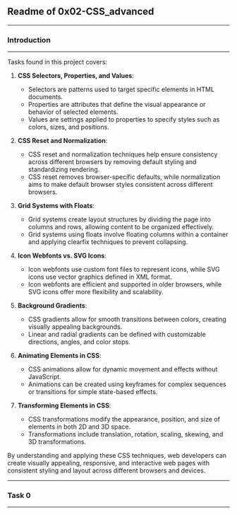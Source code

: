 ## Readme of 0x02-CSS_advanced
---

### Introduction
---

Tasks found in this project covers:

1. **CSS Selectors, Properties, and Values**:
   - Selectors are patterns used to target specific elements in HTML documents.
   - Properties are attributes that define the visual appearance or behavior of selected elements.
   - Values are settings applied to properties to specify styles such as colors, sizes, and positions.

2. **CSS Reset and Normalization**:
   - CSS reset and normalization techniques help ensure consistency across different browsers by removing default styling and standardizing rendering.
   - CSS reset removes browser-specific defaults, while normalization aims to make default browser styles consistent across different browsers.

3. **Grid Systems with Floats**:
   - Grid systems create layout structures by dividing the page into columns and rows, allowing content to be organized effectively.
   - Grid systems using floats involve floating columns within a container and applying clearfix techniques to prevent collapsing.

4. **Icon Webfonts vs. SVG Icons**:
   - Icon webfonts use custom font files to represent icons, while SVG icons use vector graphics defined in XML format.
   - Icon webfonts are efficient and supported in older browsers, while SVG icons offer more flexibility and scalability.

5. **Background Gradients**:
   - CSS gradients allow for smooth transitions between colors, creating visually appealing backgrounds.
   - Linear and radial gradients can be defined with customizable directions, angles, and color stops.

6. **Animating Elements in CSS**:
   - CSS animations allow for dynamic movement and effects without JavaScript.
   - Animations can be created using keyframes for complex sequences or transitions for simple state-based effects.

7. **Transforming Elements in CSS**:
   - CSS transformations modify the appearance, position, and size of elements in both 2D and 3D space.
   - Transformations include translation, rotation, scaling, skewing, and 3D transformations.

By understanding and applying these CSS techniques, web developers can create visually appealing, responsive, and interactive web pages with consistent styling and layout across different browsers and devices.

---

### Task 0 
---


